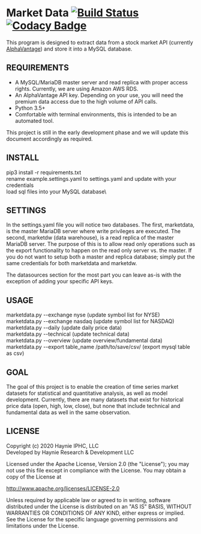 # Market Data [![Build Status](https://travis-ci.com/haynieresearch/stock-data.svg?branch=master)](https://travis-ci.com/haynieresearch/stock-data) [![Codacy Badge](https://api.codacy.com/project/badge/Grade/729efafdf51b47adab28e5d5a83ae067)](https://app.codacy.com/gh/haynieresearch/stock-data?utm_source=github.com&utm_medium=referral&utm_content=haynieresearch/stock-data&utm_campaign=Badge_Grade_Dashboard)
This program is designed to extract data from a stock market API (currently [AlphaVantage](http://www.alphavantage.co)) and store it into a MySQL database.

## REQUIREMENTS
* A MySQL/MariaDB master server and read replica with proper access rights. Currently, we are using Amazon AWS RDS.
* An AlphaVantage API key. Depending on your use, you will need the premium data access due to the high volume of API calls.
* Python 3.5+
* Comfortable with terminal environments, this is intended to be an automated tool.

This project is still in the early development phase and we will update this document accordingly as required.

## INSTALL
pip3 install -r requirements.txt\
rename example.settings.yaml to settings.yaml and update with your credentials\
load sql files into your MySQL database\

## SETTINGS
In the settings.yaml file you will notice two databases. The first, marketdata, is the master MariaDB server where write privileges are executed. The second, marketdw (data warehouse), is a read replica of the master MariaDB server. The purpose of this is to allow read only operations such as the export functionality to happen on the read only server vs. the master. If you do not want to setup both a master and replica database; simply put the same credentials for both marketdata and marketdw.

The datasources section for the most part you can leave as-is with the exception of adding your specific API keys.

## USAGE
marketdata.py --exchange nyse (update symbol list for NYSE)\
marketdata.py --exchange nasdaq (update symbol list for NASDAQ)\
marketdata.py --daily (update daily price data)\
marketdata.py --technical (update technical data)\
marketdata.py --overview (update overview/fundamental data)\
marketdata.py --export table_name /path/to/save/csv/ (export mysql table as csv)

## GOAL
The goal of this project is to enable the creation of time series market datasets for statistical and quantitative analysis, as well as model development. Currently, there are many datasets that exist for historical price data (open, high, low, close), but none that include technical and fundamental data as well in the same observation.

## LICENSE
Copyright (c) 2020 Haynie IPHC, LLC\
Developed by Haynie Research & Development LLC

Licensed under the Apache License, Version 2.0 (the "License");
you may not use this file except in compliance with the License.
You may obtain a copy of the License at

<http://www.apache.org/licenses/LICENSE-2.0>

Unless required by applicable law or agreed to in writing, software
distributed under the License is distributed on an "AS IS" BASIS,
WITHOUT WARRANTIES OR CONDITIONS OF ANY KIND, either express or implied.
See the License for the specific language governing permissions and
limitations under the License.

